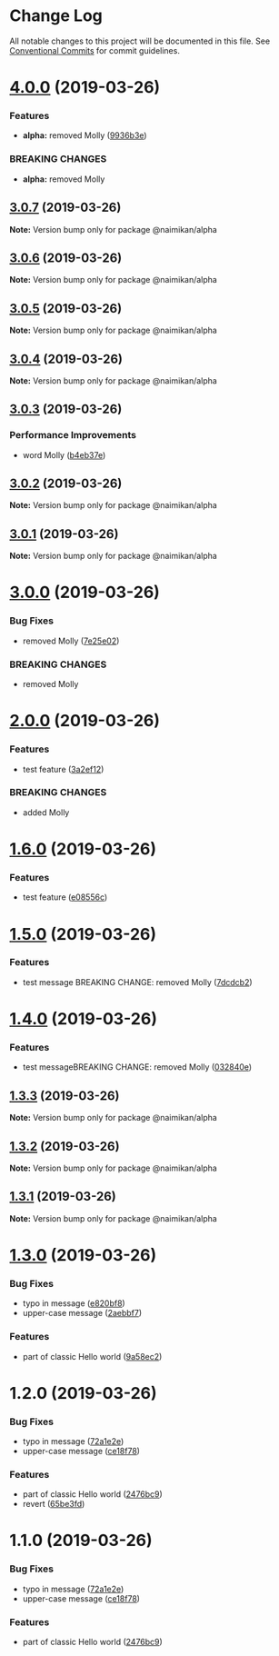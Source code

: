 # Change Log

All notable changes to this project will be documented in this file.
See [Conventional Commits](https://conventionalcommits.org) for commit guidelines.

# [4.0.0](https://github.com/Naimikan/lerna-conventional-commits-example/compare/@naimikan/alpha@3.0.7...@naimikan/alpha@4.0.0) (2019-03-26)


### Features

* **alpha:** removed Molly ([9936b3e](https://github.com/Naimikan/lerna-conventional-commits-example/commit/9936b3e))


### BREAKING CHANGES

* **alpha:** removed Molly





## [3.0.7](https://github.com/Naimikan/lerna-conventional-commits-example/compare/@naimikan/alpha@3.0.6...@naimikan/alpha@3.0.7) (2019-03-26)

**Note:** Version bump only for package @naimikan/alpha





## [3.0.6](https://github.com/Naimikan/lerna-conventional-commits-example/compare/@naimikan/alpha@3.0.5...@naimikan/alpha@3.0.6) (2019-03-26)

**Note:** Version bump only for package @naimikan/alpha





## [3.0.5](https://github.com/Naimikan/lerna-conventional-commits-example/compare/@naimikan/alpha@3.0.4...@naimikan/alpha@3.0.5) (2019-03-26)

**Note:** Version bump only for package @naimikan/alpha





## [3.0.4](https://github.com/Naimikan/lerna-conventional-commits-example/compare/@naimikan/alpha@3.0.3...@naimikan/alpha@3.0.4) (2019-03-26)

**Note:** Version bump only for package @naimikan/alpha





## [3.0.3](https://github.com/Naimikan/lerna-conventional-commits-example/compare/@naimikan/alpha@3.0.2...@naimikan/alpha@3.0.3) (2019-03-26)


### Performance Improvements

* word Molly ([b4eb37e](https://github.com/Naimikan/lerna-conventional-commits-example/commit/b4eb37e))





## [3.0.2](https://github.com/Naimikan/lerna-conventional-commits-example/compare/@naimikan/alpha@3.0.1...@naimikan/alpha@3.0.2) (2019-03-26)

**Note:** Version bump only for package @naimikan/alpha





## [3.0.1](https://github.com/Naimikan/lerna-conventional-commits-example/compare/@naimikan/alpha@3.0.0...@naimikan/alpha@3.0.1) (2019-03-26)

**Note:** Version bump only for package @naimikan/alpha





# [3.0.0](https://github.com/Naimikan/lerna-conventional-commits-example/compare/@naimikan/alpha@2.0.0...@naimikan/alpha@3.0.0) (2019-03-26)


### Bug Fixes

* removed Molly ([7e25e02](https://github.com/Naimikan/lerna-conventional-commits-example/commit/7e25e02))


### BREAKING CHANGES

* removed Molly





# [2.0.0](https://github.com/Naimikan/lerna-conventional-commits-example/compare/@naimikan/alpha@1.6.0...@naimikan/alpha@2.0.0) (2019-03-26)


### Features

* test feature ([3a2ef12](https://github.com/Naimikan/lerna-conventional-commits-example/commit/3a2ef12))


### BREAKING CHANGES

* added Molly





# [1.6.0](https://github.com/Naimikan/lerna-conventional-commits-example/compare/@naimikan/alpha@1.5.0...@naimikan/alpha@1.6.0) (2019-03-26)


### Features

* test feature ([e08556c](https://github.com/Naimikan/lerna-conventional-commits-example/commit/e08556c))





# [1.5.0](https://github.com/Naimikan/lerna-conventional-commits-example/compare/@naimikan/alpha@1.4.0...@naimikan/alpha@1.5.0) (2019-03-26)


### Features

* test message BREAKING CHANGE: removed Molly ([7dcdcb2](https://github.com/Naimikan/lerna-conventional-commits-example/commit/7dcdcb2))





# [1.4.0](https://github.com/Naimikan/lerna-conventional-commits-example/compare/@naimikan/alpha@1.3.3...@naimikan/alpha@1.4.0) (2019-03-26)


### Features

* test messageBREAKING CHANGE: removed Molly ([032840e](https://github.com/Naimikan/lerna-conventional-commits-example/commit/032840e))





## [1.3.3](https://github.com/Naimikan/lerna-conventional-commits-example/compare/@naimikan/alpha@1.3.2...@naimikan/alpha@1.3.3) (2019-03-26)

**Note:** Version bump only for package @naimikan/alpha





## [1.3.2](https://github.com/Naimikan/lerna-conventional-commits-example/compare/@naimikan/alpha@1.3.1...@naimikan/alpha@1.3.2) (2019-03-26)

**Note:** Version bump only for package @naimikan/alpha





## [1.3.1](https://github.com/Naimikan/lerna-conventional-commits-example/compare/@naimikan/alpha@1.3.0...@naimikan/alpha@1.3.1) (2019-03-26)

**Note:** Version bump only for package @naimikan/alpha





# [1.3.0](https://github.com/Naimikan/lerna-conventional-commits-example/compare/@naimikan/alpha@1.2.0...@naimikan/alpha@1.3.0) (2019-03-26)


### Bug Fixes

* typo in message ([e820bf8](https://github.com/Naimikan/lerna-conventional-commits-example/commit/e820bf8))
* upper-case message ([2aebbf7](https://github.com/Naimikan/lerna-conventional-commits-example/commit/2aebbf7))


### Features

* part of classic Hello world ([9a58ec2](https://github.com/Naimikan/lerna-conventional-commits-example/commit/9a58ec2))





# 1.2.0 (2019-03-26)


### Bug Fixes

* typo in message ([72a1e2e](https://github.com/Naimikan/lerna-conventional-commits-example/commit/72a1e2e))
* upper-case message ([ce18f78](https://github.com/Naimikan/lerna-conventional-commits-example/commit/ce18f78))


### Features

* part of classic Hello world ([2476bc9](https://github.com/Naimikan/lerna-conventional-commits-example/commit/2476bc9))
* revert ([65be3fd](https://github.com/Naimikan/lerna-conventional-commits-example/commit/65be3fd))





# 1.1.0 (2019-03-26)


### Bug Fixes

* typo in message ([72a1e2e](https://github.com/Naimikan/lerna-conventional-commits-example/commit/72a1e2e))
* upper-case message ([ce18f78](https://github.com/Naimikan/lerna-conventional-commits-example/commit/ce18f78))


### Features

* part of classic Hello world ([2476bc9](https://github.com/Naimikan/lerna-conventional-commits-example/commit/2476bc9))
